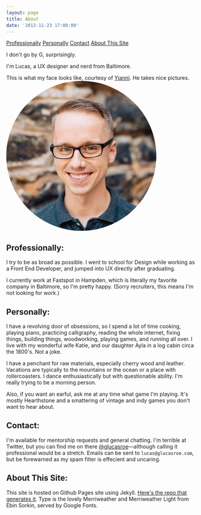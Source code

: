 ```yaml
---
layout: page
title: About
date: '2013-11-23 17:00:00'
---
```


<div class="anchor-links">
<a href="#professionally">Professionally</a>
<a href="#personally">Personally</a>
<a href="#contact">Contact</a>
<a href="#aboutthissite">About This Site</a>
</div>

I don't go by G, surprisingly.

I'm Lucas, a UX designer and nerd from Baltimore.

<aside>This is what my face looks like, courtesy of <a href="http://www.cast83.com/">Yianni</a>. He takes nice pictures.</aside>
<img alt="Lucas'  Face" src="/images/pages/lucas-face.jpg" style="max-width:400px; border-radius: 50%;">

## <a name="professionally"></a>Professionally:
I try to be as broad as possible. I went to school for Design while working as a Front End Developer, and jumped into UX directly after graduating.

I currently work at Fastspot in Hampden, which is literally my favorite company in Baltimore, so I'm pretty happy. (Sorry recruiters, this means I'm not looking for work.)

## <a name="personally"></a>Personally:
I have a revolving door of obsessions, so I spend a lot of time cooking, playing piano, practicing calligraphy, reading the whole internet, fixing things, building things, woodworking, playing games, and running all over. I live with my wonderful wife Katie, and our daughter Ayla in a log cabin circa the 1800's. Not a joke.

I have a penchant for raw materials, especially cherry wood and leather. Vacations are typically to the mountains or the ocean or a place with rollercoasters. I dance enthusiastically but with questionable ability. I'm really trying to be a morning person.

Also, if you want an earful, ask me at any time what game I'm playing. It's mostly Hearthstone and a smattering of vintage and indy games you don't want to hear about.

## <a name="contact"></a> Contact:

I'm available for mentorship requests and general chatting. I'm terrible at Twitter, but you can find me on there [@glucasroe](http://twitter.com/glucasroe)&mdash;although calling it professional would be a stretch. Emails can be sent to `lucas@glucasroe.com`, but be forewarned as my spam filter is effecient and uncaring.

## <a name="aboutthissite"></a> About This Site:
This site is hosted on Github Pages site using Jekyll. [Here's the repo that generates it](https://github.com/glucasroe/glucasroe.github.io). Type is the lovely Merriweather and Merriweather Light from Ebin Sorkin, served by Google Fonts.
